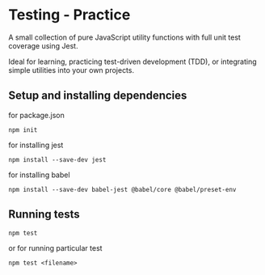 # Testing - Practice

A small collection of pure JavaScript utility functions with full unit test coverage using Jest.

Ideal for learning, practicing test-driven development (TDD), or integrating simple utilities into your own projects.

## Setup and installing dependencies

for package.json

```
npm init

```
for installing jest

```
npm install --save-dev jest

```
for installing babel

```
npm install --save-dev babel-jest @babel/core @babel/preset-env

```
## Running tests

```
npm test

```
or for running particular test

```
npm test <filename>

```
